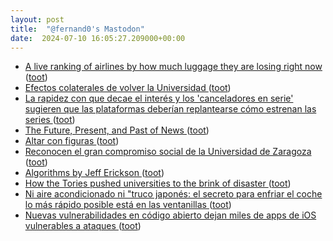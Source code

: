 ```yaml
---
layout: post
title:  "@fernand0's Mastodon"
date:  2024-07-10 16:05:27.209000+00:00
---
```

*  [A live ranking of airlines by how much luggage they are losing right now ](https://luggagelosers.com) ([toot](https://mastodon.social/@fernand0/112763045622964387))
*  [Efectos colaterales de volver la Universidad ](https://changlonet.com/blog/efectos-colaterales-de-volver-la-universidad) ([toot](https://mastodon.social/@fernand0/112762829073667384))
*  [La rapidez con que decae el interés y los 'canceladores en serie' sugieren que las plataformas deberían replantearse cómo estrenan las series ](https://www.businessinsider.es/rapidez-decae-interes-canceladores-serie-sugieren-plataformas-deberian-replantearse-como-estrenan-series-139432) ([toot](https://mastodon.social/@fernand0/112762637933085790))
*  [The Future, Present, and Past of News ](https://doc.searls.com/2024/06/30/the-future-present-and-past-of-news) ([toot](https://mastodon.social/@fernand0/112761978878078746))
*  [Altar con figuras ](https://www.flickr.com/photos/fernand0/53817364159) ([toot](https://mastodon.social/@fernand0/112761727234794485))
*  [Reconocen el gran compromiso social de la Universidad de Zaragoza ](https://www.diariodelaltoaragon.es/noticias/huesca/2024/07/05/reconocen-el-gran-compromiso-social-de-la-universidad-de-zaragoza-1746936-daa.htm) ([toot](https://mastodon.social/@fernand0/112761689021009862))
*  [Algorithms by Jeff Erickson ](https://jeffe.cs.illinois.edu/teaching/algorithms) ([toot](https://mastodon.social/@fernand0/112761382603518088))
*  [How the Tories pushed universities to the brink of disaster ](https://www.theguardian.com/politics/ng-interactive/2024/jul/02/how-the-tories-pushed-universities-to-the-brink-of-disaster?CMP=Share_AndroidApp_Othe) ([toot](https://mastodon.social/@fernand0/112761265366095553))
*  [Ni aire acondicionado ni "truco japonés: el secreto para enfriar el coche lo más rápido posible está en las ventanillas ](https://www.xataka.com/movilidad/aire-acondicionado-truco-japones-secreto-para-enfriar-coche-rapido-posible-esta-ventanilla) ([toot](https://mastodon.social/@fernand0/112759660502413504))
*  [Nuevas vulnerabilidades en código abierto dejan miles de apps de iOS vulnerables a ataques ](https://wwwhatsnew.com/2024/07/05/nuevas-vulnerabilidades-en-codigo-abierto-dejan-miles-de-apps-de-ios-vulnerables-a-ataques) ([toot](https://mastodon.social/@fernand0/112757705178918280))
